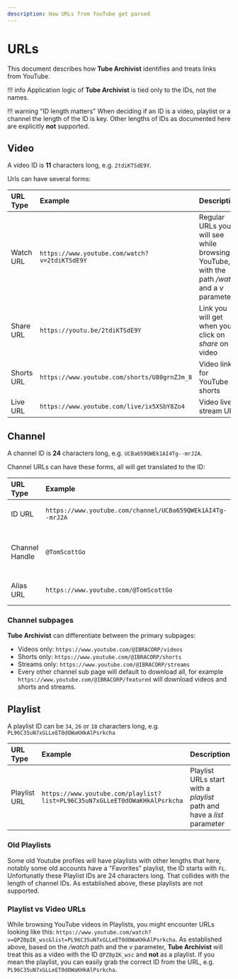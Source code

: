 ```yaml
---
description: How URLs from YouTube get parsed
---
```


# URLs
This document describes how **Tube Archivist** identifies and treats links from YouTube.

!!! info
    Application logic of **Tube Archivist** is tied only to the IDs, not the names.

!!! warning "ID length matters"
	When deciding if an ID is a video, playlist or a channel the length of the ID is key. Other lengths of IDs as documented here are explicitly **not** supported.

## Video
A video ID is **11** characters long, e.g. `2tdiKTSdE9Y`.

Urls can have several forms:

| URL Type | Example | Description |
| :------- | :------ | :---------- |
| Watch URL | `https://www.youtube.com/watch?v=2tdiKTSdE9Y` | Regular URLs you will see while browsing YouTube, with the path */watch* and a *v* parameter |
| Share URL | `https://youtu.be/2tdiKTSdE9Y` | Link you will get when you click on *share* on a video |
| Shorts URL | `https://www.youtube.com/shorts/U80grnZJm_8` | Video links for YouTube shorts |
| Live URL | `https://www.youtube.com/live/ix5XSbY8Zo4` | Video live stream URL |

## Channel
A channel ID is **24** characters long, e.g. `UCBa659QWEk1AI4Tg--mrJ2A`.

Channel URLs can have these forms, all will get translated to the ID:

| URL Type | Example | Description |
| :------- | :------ | :---------- |
| ID URL | `https://www.youtube.com/channel/UCBa659QWEk1AI4Tg--mrJ2A` | With a *channel* path |
| Channel Handle | `@TomScottGo` | Starting with a `@` this handle is personal and unique |
| Alias URL | `https://www.youtube.com/@TomScottGo` | Based off the channel handle |

### Channel subpages
**Tube Archivist** can differentiate between the primary subpages:

- Videos only: `https://www.youtube.com/@IBRACORP/videos`
- Shorts only: `https://www.youtube.com/@IBRACORP/shorts`
- Streams only: `https://www.youtube.com/@IBRACORP/streams`
- Every other channel sub page will default to download all, for example `https://www.youtube.com/@IBRACORP/featured` will download videos and shorts and streams.

## Playlist
A playlist ID can be `34`, `26` or `18` characters long, e.g. `PL96C35uN7xGLLeET0dOWaKHkAlPsrkcha`

| URL Type | Example | Description |
| :------- | :------ | :---------- |
| Playlist URL | `https://www.youtube.com/playlist?list=PL96C35uN7xGLLeET0dOWaKHkAlPsrkcha` | Playlist URLs start with a *playlist* path and have a *list* parameter |

### Old Playlists
Some old Youtube profiles will have playlists with other lengths that here, notably some old accounts have a "Favorites" playlist, the ID starts with `FL`. Unfortunatly these Playlist IDs are 24 characters long. That collides with the length of channel IDs. As established above, these playlists are not supported.

### Playlist vs Video URLs
While browsing YouTube videos in Playlists, you might encounter URLs looking like this: `https://www.youtube.com/watch?v=QPZ0pIK_wsc&list=PL96C35uN7xGLLeET0dOWaKHkAlPsrkcha`. As established above, based on the */watch* path and the *v* parameter, **Tube Archivist** will treat this as a video with the ID `QPZ0pIK_wsc` and **not** as a playlist. If you mean the playlist, you can easily grab the correct ID from the URL, e.g. `PL96C35uN7xGLLeET0dOWaKHkAlPsrkcha`.
